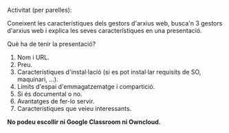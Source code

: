 Activitat (per parelles):

Coneixent les característiques dels gestors d'arxius web, busca'n 3 gestors d'arxius web i explica les seves característiques en una presentació.

Què ha de tenir la presentació?

1. Nom i URL.
2. Preu.
3. Característiques d'instal·lació (si es pot instal·lar requisits de SO, maquinari, ...).
4. Límits d'espai d'emmagatzematge i compartició.
5. Si és documental o no.
6. Avantatges de fer-lo servir.
7. Característiques que veieu interessants.

**No podeu escollir ni Google Classroom ni Owncloud.**
